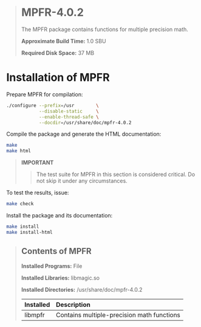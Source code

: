 > # MPFR-4.0.2
>
> The MPFR package contains functions for multiple precision math.
>
> **Approximate Build Time:** 1.0 SBU
>
> **Required Disk Space:** 37 MB

# Installation of MPFR

Prepare MPFR for compilation:

```sh
./configure --prefix=/usr        \
            --disable-static     \
            --enable-thread-safe \
            --docdir=/usr/share/doc/mpfr-4.0.2
```

Compile the package and generate the HTML documentation:

```sh
make
make html
```

> **IMPORTANT**
>
> > The test suite for MPFR in this section is considered critical. Do not skip it under any circumstances.

To test the results, issue:

```sh
make check
```

Install the package and its documentation:

```sh
make install
make install-html
```

> ## Contents of MPFR
>
> **Installed Programs:** File
>
> **Installed Libraries:** libmagic.so
>
> **Installed Directories:** /usr/share/doc/mpfr-4.0.2
>
> | Installed | Description                                |
> | :-------- | :----------------------------------------- |
> | libmpfr   | Contains multiple-precision math functions |
